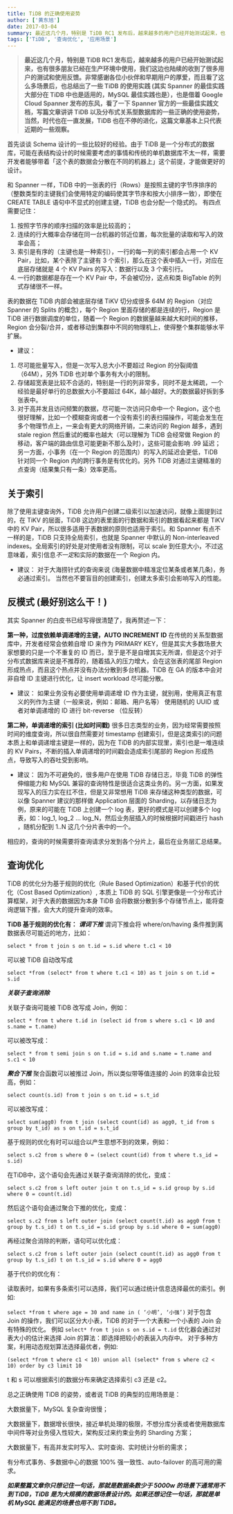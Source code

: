 ```yaml
---
title: TiDB 的正确使用姿势
author: ['黄东旭']
date: 2017-03-04
summary: 最近这几个月，特别是 TiDB RC1 发布后，越来越多的用户已经开始测试起来，也有很多朋友已经在生产环境中使用，我们这边也陆续的收到了很多用户的测试和使用反馈。非常感谢各位小伙伴和早期用户的厚爱，而且看了这么多场景后，也总结出了一些 TiDB 的使用实践 (其实 Spanner 的最佳实践大部分在 TiDB 中也是适用的，MySQL 最佳实践也是），也是借着 Google Cloud Spanner 发布的东风，看了一下 Spanner 官方的一些最佳实践文档，写篇文章讲讲 TiDB 以及分布式关系型数据库的一些正确的使用姿势，当然，时代也在一直发展，TiDB 也在不停的进化，这篇文章基本上只代表近期的一些观察。
tags: ['TiDB', '查询优化', '应用场景']
---
```



> **最近这几个月，特别是 TiDB RC1 发布后，越来越多的用户已经开始测试起来，也有很多朋友已经在生产环境中使用，我们这边也陆续的收到了很多用户的测试和使用反馈。非常感谢各位小伙伴和早期用户的厚爱，而且看了这么多场景后，也总结出了一些 TiDB 的使用实践 (其实 Spanner 的最佳实践大部分在 TiDB 中也是适用的，MySQL 最佳实践也是），也是借着 Google Cloud Spanner 发布的东风，看了一下 Spanner 官方的一些最佳实践文档，写篇文章讲讲 TiDB 以及分布式关系型数据库的一些正确的使用姿势，当然，时代也在一直发展，TiDB 也在不停的进化，这篇文章基本上只代表近期的一些观察。**

首先谈谈 Schema 设计的一些比较好的经验。由于 TiDB 是一个分布式的数据库，可能在表结构设计的时候需要考虑的事情和传统的单机数据库不太一样，需要开发者能够带着「这个表的数据会分散在不同的机器上」这个前提，才能做更好的设计。

和 Spanner 一样，TiDB 中的一张表的行（Rows）是按照主键的字节序排序的（整数类型的主键我们会使用特定的编码使其字节序和按大小排序一致），即使在 CREATE TABLE 语句中不显式的创建主键，TiDB 也会分配一个隐式的。
有四点需要记住：

1. 按照字节序的顺序扫描的效率是比较高的；
2. 连续的行大概率会存储在同一台机器的邻近位置，每次批量的读取和写入的效率会高；
3. 索引是有序的（主键也是一种索引），一行的每一列的索引都会占用一个 KV Pair，比如，某个表除了主键有 3 个索引，那么在这个表中插入一行，对应在底层存储就是 4 个 KV Pairs 的写入：数据行以及 3 个索引行。
4. 一行的数据都是存在一个 KV Pair 中，不会被切分，这点和类 BigTable 的列式存储很不一样。

表的数据在 TiDB 内部会被底层存储 TiKV 切分成很多 64M 的 Region（对应 Spanner 的 Splits 的概念），每个 Region 里面存储的都是连续的行，Region 是 TiDB 进行数据调度的单位，随着一个 Region 的数据量越来越大和时间的推移，Region 会分裂/合并，或者移动到集群中不同的物理机上，使得整个集群能够水平扩展。

- 建议：

 1. 尽可能批量写入，但是一次写入总大小不要超过 Region 的分裂阈值（64M），另外 TiDB 也对单个事务有大小的限制。
 2. 存储超宽表是比较不合适的，特别是一行的列非常多，同时不是太稀疏，一个经验是最好单行的总数据大小不要超过 64K，越小越好。大的数据最好拆到多张表中。
 3. 对于高并发且访问频繁的数据，尽可能一次访问只命中一个 Region，这个也很好理解，比如一个模糊查询或者一个没有索引的表扫描操作，可能会发生在多个物理节点上，一来会有更大的网络开销，二来访问的 Region 越多，遇到 stale region 然后重试的概率也越大（可以理解为 TiDB 会经常做 Region 的移动，客户端的路由信息可能更新不那么及时），这些可能会影响 .99 延迟；另一方面，小事务（在一个 Region 的范围内）的写入的延迟会更低，TiDB 针对同一个 Region 内的跨行事务是有优化的。另外 TiDB 对通过主键精准的点查询（结果集只有一条）效率更高。

## 关于索引

除了使用主键查询外，TiDB 允许用户创建二级索引以加速访问，就像上面提到过的，在 TiKV 的层面，TiDB 这边的表里面的行数据和索引的数据看起来都是 TiKV 中的 KV Pair，所以很多适用于表数据的原则也适用于索引。和 Spanner 有点不一样的是，TiDB 只支持全局索引，也就是 Spanner 中默认的 Non-interleaved indexes。全局索引的好处是对使用者没有限制，可以 scale 到任意大小，不过这意味着，索引信息*不一定*和实际的数据在一个 Region 内。

- 建议：
对于大海捞针式的查询来说 (海量数据中精准定位某条或者某几条)，务必通过索引。
当然也不要盲目的创建索引，创建太多索引会影响写入的性能。

## 反模式 (最好别这么干！)

其实 Spanner 的白皮书已经写得很清楚了，我再赘述一下：

**第一种，过度依赖单调递增的主键，AUTO INCREMENT ID**
在传统的关系型数据库中，开发者经常会依赖自增 ID 来作为 PRIMARY KEY，但是其实大多数场景大家想要的只是一个不重复的 ID 而已，至于是不是自增其实无所谓，但是这个对于分布式数据库来说是不推荐的，随着插入的压力增大，会在这张表的尾部 Region 形成热点，而且这个热点并没有办法分散到多台机器。TiDB 在 GA 的版本中会对非自增 ID 主键进行优化，让 insert workload 尽可能分散。

- 建议：
如果业务没有必要使用单调递增 ID 作为主键，就别用，使用真正有意义的列作为主键（一般来说，例如：邮箱、用户名等）
使用随机的 UUID 或者对单调递增的 ID 进行 bit-reverse （位反转）

**第二种，单调递增的索引 (比如时间戳)**
很多日志类型的业务，因为经常需要按照时间的维度查询，所以很自然需要对 timestamp 创建索引，但是这类索引的问题本质上和单调递增主键是一样的，因为在 TiDB 的内部实现里，索引也是一堆连续的 KV Pairs，不断的插入单调递增的时间戳会造成索引尾部的 Region 形成热点，导致写入的吞吐受到影响。

- 建议：
因为不可避免的，很多用户在使用 TiDB 存储日志，毕竟 TiDB 的弹性伸缩能力和 MySQL 兼容的查询特性是很适合这类业务的。另一方面，如果发现写入的压力实在扛不住，但是又非常想用 TiDB 来存储这种类型的数据，可以像 Spanner 建议的那样做 Application 层面的 Sharding，以存储日志为例，原来的可能在 TiDB 上创建一个 log 表，更好的模式是可以创建多个 log 表，如：log_1, log_2 … log_N，然后业务层插入的时候根据时间戳进行 hash ，随机分配到 1..N 这几个分片表中的一个。

相应的，查询的时候需要将查询请求分发到各个分片上，最后在业务层汇总结果。

## 查询优化

TiDB 的优化分为基于规则的优化（Rule Based Optimization）和基于代价的优化（Cost Based Optimization）, 本质上 TiDB 的 SQL 引擎更像是一个分布式计算框架，对于大表的数据因为本身 TiDB 会将数据分散到多个存储节点上，能将查询逻辑下推，会大大的提升查询的效率。

**TiDB 基于规则的优化有：**
***谓词下推***
 谓词下推会将 where/on/having 条件推到离数据表尽可能近的地方，比如：

```select * from t join s on t.id = s.id where t.c1 < 10```

可以被 TiDB 自动改写成

```select *from (select* from t where t.c1 < 10) as t join s on t.id = s.id```

***关联子查询消除***

关联子查询可能被 TiDB 改写成 Join，例如：

```select * from t where t.id in (select id from s where s.c1 < 10 and s.name = t.name)```

可以被改写成：

```select * from t semi join s on t.id = s.id and s.name = t.name and s.c1 < 10```

***聚合下推***
聚合函数可以被推过 Join，所以类似带等值连接的 Join 的效率会比较高，例如：

```select count(s.id) from t join s on t.id = s.t_id```

可以被改写成：

```select sum(agg0) from t join (select count(id) as agg0, t_id from s group by t_id) as s on t.id = s.t_id```

基于规则的优化有时可以组合以产生意想不到的效果，例如：

```select s.c2 from s where 0 = (select count(id) from t where t.s_id = s.id)```

在TiDB中，这个语句会先通过关联子查询消除的优化，变成：

```select s.c2 from s left outer join t on t.s_id = s.id group by s.id where 0 = count(t.id)```

然后这个语句会通过聚合下推的优化，变成：

```select s.c2 from s left outer join (select count(t.id) as agg0 from t group by t.s_id) t on t.s_id = s.id group by s.id where 0 = sum(agg0)```

再经过聚合消除的判断，语句可以优化成：

```select s.c2 from s left outer join (select count(t.id) as agg0 from t group by t.s_id) t on t.s_id = s.id where 0 = agg0```

基于代价的优化有：

读取表时，如果有多条索引可以选择，我们可以通过统计信息选择最优的索引。例如:

```select *from t where age = 30 and name in ( ‘小明’, ‘小强’)```
对于包含 Join 的操作，我们可以区分大小表，TiDB 的对于一个大表和一个小表的 Join 会有特殊的优化。
例如
```select* from t join s on s.id = t.id```
优化器会通过对表大小的估计来选择 Join 的算法：即选择把较小的表装入内存中。
对于多种方案，利用动态规划算法选择最优者，例如:

```(select *from t where c1 < 10) union all (select* from s where c2 < 10) order by c3 limit 10```

t 和 s 可以根据索引的数据分布来确定选择索引 c3 还是 c2。

总之正确使用 TiDB 的姿势，或者说 TiDB 的典型的应用场景是：

大数据量下，MySQL 复杂查询很慢；

大数据量下，数据增长很快，接近单机处理的极限，不想分库分表或者使用数据库中间件等对业务侵入性较大，架构反过来约束业务的 Sharding 方案；

大数据量下，有高并发实时写入、实时查询、实时统计分析的需求；

有分布式事务、多数据中心的数据 100% 强一致性、auto-failover 的高可用的需求。

***如果整篇文章你只想记住一句话，那就是数据条数少于 5000w 的场景下通常用不到 TiDB，TiDB 是为大规模的数据场景设计的。如果还想记住一句话，那就是单机 MySQL 能满足的场景也用不到 TiDB。***
